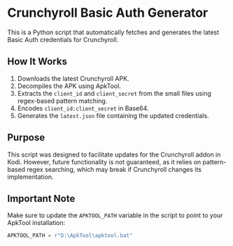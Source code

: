 # Crunchyroll Basic Auth Generator

This is a Python script that automatically fetches and generates the latest Basic Auth credentials for Crunchyroll.

## How It Works

1. Downloads the latest Crunchyroll APK.
2. Decompiles the APK using ApkTool.
3. Extracts the `client_id` and `client_secret` from the smali files using regex-based pattern matching.
4. Encodes `client_id:client_secret` in Base64.
5. Generates the `latest.json` file containing the updated credentials.

## Purpose

This script was designed to facilitate updates for the Crunchyroll addon in Kodi. However, future functionality is not guaranteed, as it relies on pattern-based regex searching, which may break if Crunchyroll changes its implementation.

## Important Note

Make sure to update the `APKTOOL_PATH` variable in the script to point to your ApkTool installation:

```python
APKTOOL_PATH = r"D:\ApkTool\apktool.bat"
```
